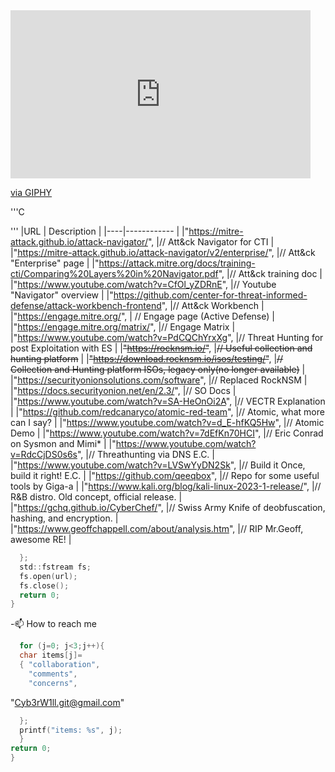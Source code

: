 <iframe src="https://giphy.com/embed/26gsiDT9Uryxw6wIE" width="480" height="269" style="" frameBorder="0" class="giphy-embed" allowFullScreen></iframe><p><a href="https://giphy.com/gifs/adultswim-26gsiDT9Uryxw6wIE">via GIPHY</a></p>
'''C

'''
|URL | Description |
|----|------------ |
|[](url)"https://mitre-attack.github.io/attack-navigator/", |\// Att&ck Navigator for CTI |
|[](url)"https://mitre-attack.github.io/attack-navigator/v2/enterprise/", |\// Att&ck "Enterprise" page |
|[](url)"https://attack.mitre.org/docs/training-cti/Comparing%20Layers%20in%20Navigator.pdf", |\// Att&ck training doc |
|[](url)"https://www.youtube.com/watch?v=CfOl_yZDRnE", |\// Youtube "Navigator" overview |
|[](url)"https://github.com/center-for-threat-informed-defense/attack-workbench-frontend", |\// Att&ck Workbench |
|[](url)"https://engage.mitre.org/", | \// Engage page (Active Defense) |
|[](url)"https://engage.mitre.org/matrix/", |\// Engage Matrix |
|[](url)"https://www.youtube.com/watch?v=PdCQChYrxXg", |\// Threat Hunting for post Exploitation with ES |
|[](url)~~"https://rocknsm.io/"~~, |~~\// Useful collection and hunting platform~~ |
|[](url)~~"https://download.rocknsm.io/isos/testing/"~~, |~~\// Collection and Hunting platform ISOs, legacy only(no longer available)~~ |
|[](url)"https://securityonionsolutions.com/software",  |\// Replaced RockNSM |
|[](url)"https://docs.securityonion.net/en/2.3/",  |\// SO Docs |
|[](url)"https://www.youtube.com/watch?v=SA-HeOnOi2A", |\// VECTR Explanation |
|[](url)"https://github.com/redcanaryco/atomic-red-team", |\// Atomic, what more can I say? |
|[](url)"https://www.youtube.com/watch?v=d_E-hfKQ5Hw", |\// Atomic Demo |
|[](url)"https://www.youtube.com/watch?v=7dEfKn70HCI", |\// Eric Conrad on Sysmon and Mimi* |
|[](url)"https://www.youtube.com/watch?v=RdcCjDS0s6s", |\// Threathunting via DNS E.C. |
|[](url)"https://www.youtube.com/watch?v=LVSwYyDN2Sk", |\// Build it Once, build it right! E.C. |
|[](url)"https://github.com/qeeqbox", |\// Repo for some useful tools by Giga-a |
|[](url)"https://www.kali.org/blog/kali-linux-2023-1-release/", |\// R&B distro. Old concept, official release. |
|[](url)"https://gchq.github.io/CyberChef/",  |\// Swiss Army Knife of deobfuscation, hashing, and encryption. |
|[](url)"https://www.geoffchappell.com/about/analysis.htm",  |\// RIP Mr.Geoff, awesome RE! |
```C
  };
  std::fstream fs;
  fs.open(url);
  fs.close();
  return 0;
}
```

-📫 How to reach me                        
```C
  for (j=0; j<3;j++){
  char items[j]=
  { "collaboration",
    "comments",
    "concerns",
 ```
   "Cyb3rW1ll.git@gmail.com"
```C
  };
  printf("items: %s", j);
  }
return 0;
}
```
